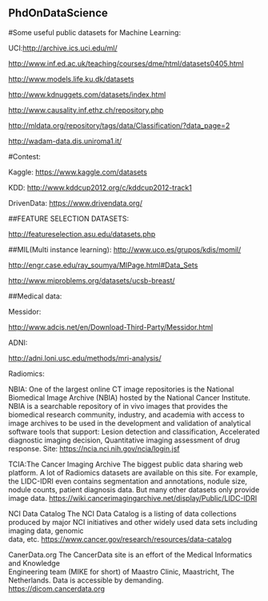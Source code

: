 ## PhdOnDataScience

#Some useful public datasets for Machine Learning:

UCI:http://archive.ics.uci.edu/ml/

http://www.inf.ed.ac.uk/teaching/courses/dme/html/datasets0405.html

http://www.models.life.ku.dk/datasets

http://www.kdnuggets.com/datasets/index.html

http://www.causality.inf.ethz.ch/repository.php

http://mldata.org/repository/tags/data/Classification/?data_page=2

http://wadam-data.dis.uniroma1.it/

#Contest:

Kaggle: https://www.kaggle.com/datasets

KDD: http://www.kddcup2012.org/c/kddcup2012-track1

DrivenData: https://www.drivendata.org/



##FEATURE SELECTION DATASETS: 

http://featureselection.asu.edu/datasets.php

##MIL(Multi instance learning): 
http://www.uco.es/grupos/kdis/momil/

http://engr.case.edu/ray_soumya/MIPage.html#Data_Sets

http://www.miproblems.org/datasets/ucsb-breast/



##Medical data: 

Messidor: 

http://www.adcis.net/en/Download-Third-Party/Messidor.html

ADNI: 

http://adni.loni.usc.edu/methods/mri-analysis/

Radiomics: 

NBIA: One of the largest online CT image repositories is the National Biomedical Image Archive (NBIA) hosted by the National Cancer Institute. NBIA is a searchable repository of in vivo images that provides the biomedical research community, industry, and academia with access to image archives to be used in the development and validation of analytical software tools that support: Lesion detection and classification, Accelerated diagnostic imaging decision, Quantitative imaging assessment of drug response.
Site: https://ncia.nci.nih.gov/ncia/login.jsf

TCIA:The Cancer Imaging Archive
The biggest public data sharing web platform. A lot of Radiomics datasets are available on this site. For example, the LIDC-IDRI even contains segmentation and annotations, nodule size, nodule counts, patient diagnosis data. But many other datasets only provide image data.
https://wiki.cancerimagingarchive.net/display/Public/LIDC-IDRI

NCI Data Catalog
The NCI Data Catalog is a listing of data collections produced by major NCI
initiatives and other widely used data sets including imaging data, genomic       
data, etc. https://www.cancer.gov/research/resources/data-catalog

CanerData.org
The CancerData site is an effort of the Medical Informatics and Knowledge  
Engineering team (MIKE for short) of Maastro Clinic, Maastricht, The  
Netherlands. Data is accessible by demanding. https://dicom.cancerdata.org



